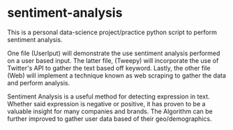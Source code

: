 # sentiment-analysis
This is a personal data-science project/practice python script to perform sentiment analysis. 

One file (UserIput) will demonstrate the use sentiment analysis performed on a user based input. 
The latter file, (Tweepy) will incorporate the use of Twitter's API to gather the text based off keyword.
Lastly, the other file (Web) will implement a technique known as web scraping to gather the data and perform analysis. 

Sentiment Analysis is a useful method for detecting expression in text. 
Whether said expression is negative or positive, it has proven to be a valuable insight for many companies and brands.
The Algorithm can be further improved to gather user data based of their geo/demographics.
